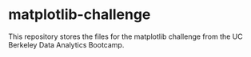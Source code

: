 # matplotlib-challenge
This repository stores the files for the matplotlib challenge from the UC Berkeley Data Analytics Bootcamp.
